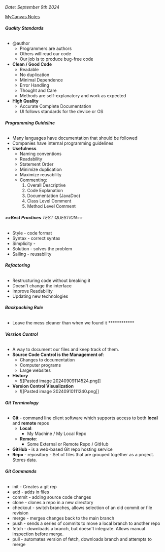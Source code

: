 *Date: September 9th 2024*

[MyCanvas Notes](https://mycanvas.mohawkcollege.ca/courses/107218/files/20633647?module_item_id=5794362)
###### **Quality Standards**
- @author
	- Programmers are authors
	- Others will read our code 
	- Our job is to produce bug-free code
- **Clean / Good Code**
	- Readable 
	- No duplication
	- Minimal Dependence 
	- Error Handling 
	- Thought and Care
	- Methods are self-explanatory and work as expected 
- **High Quality**
	- Accurate Complete Documentation 
	- UI follows standards for the device or OS
###### **Programming Guideline**
- Many languages have documentation that should be followed
- Companies have internal programming guidelines 
- **Usefulness**
	- Naming conventions 
	- Readability 
	- Statement Order
	- Minimize duplication 
	- Maximize reusability 
	- Commenting: 
		1. Overall Descriptive
		2. Code Explanation
		3. Documentation (JavaDoc)
		4. Class Level Comment
		5. Method Level Comment

###### ==**Best Practices** TEST QUESTION==
- Style - code format
- Syntax - correct syntax
- Simplicity - 
- Solution - solves the problem
- Sailing - reusability 

###### **Refactoring**
- Restructuring code without breaking it 
- Doesn't change the interface
- Improve Readability 
- Updating new technologies 
###### **Backpacking Rule**
- Leave the mess cleaner than when we found it ************
###### **Version Control**
- A way to document our files and keep track of them. 
- **Source Code Control is the Management of**:
	- Changes to documentation
	- Computer programs
	- Large websites 
- **History**
	- ![[Pasted image 20240909114524.png]]
- **Version Control Visualization**
	- ![[Pasted image 20240910111240.png]]
###### **Git Terminology**
- **Git** - command line client software which supports access to both **local** and **remote** repos
	- **Local**:
		- My Machine / My Local Repo
	- **Remote**:
		- Some External or Remote Repo / GitHub
- **GitHub** - is a web-based Git repo hosting service 
- **Repo** - repository - Set of files that are grouped together as a project. Stores data.  

###### **Git Commands**
- init - Creates a git rep
- add - adds in files
- commit - adding source code changes
- clone - clones a repo in a new directory 
- checkout - switch branches, allows selection of an old commit or file revision
- merge - merges changes back to the main branch
- push - sends a series of commits to move a local branch to another repo 
- fetch - downloads a branch, but doesn't integrate. Allows manual inspection before merge.
- pull - automates version of fetch, downloads branch and attempts to merge